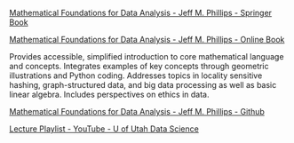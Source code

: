 [Mathematical Foundations for Data Analysis - Jeff M. Phillips - Springer Book](https://link.springer.com/book/10.1007/978-3-030-62341-8)

[Mathematical Foundations for Data Analysis - Jeff M. Phillips - Online Book](https://mathfordata.github.io/versions/M4D-v0.6.pdf)

Provides accessible, simplified introduction to core mathematical language and concepts.
Integrates examples of key concepts through geometric illustrations and Python coding.
Addresses topics in locality sensitive hashing, graph-structured data, and big data processing as well as basic linear algebra. Includes perspectives on ethics in data.

[Mathematical Foundations for Data Analysis - Jeff M. Phillips - Github](https://mathfordata.github.io)

[Lecture Playlist - YouTube - U of Utah Data Science](https://youtube.com/playlist?list=PLbuogVdPnkCqwPNYh6kX3TiTbu3WyoXcV&si=NA5KHd0Zqc_5-6j0)
